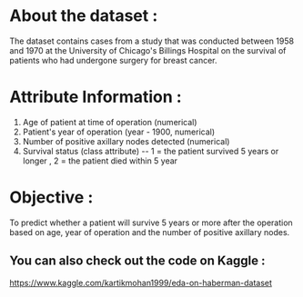 # About the dataset :
The dataset contains cases from a study that was conducted between 1958 and 1970 at the
University of Chicago's Billings Hospital on the survival of patients who had undergone surgery for
breast cancer.

# Attribute Information :
1. Age of patient at time of operation (numerical)    
2. Patient's year of operation (year - 1900, numerical)    
3. Number of positive axillary nodes detected (numerical)   
4. Survival status (class attribute) -- 1 = the patient survived 5 years or longer ,  2 = the patient died within 5 year    

# Objective :
To predict whether a patient will survive 5 years or more after the operation based on age, year of operation and the number of positive axillary nodes.   

## You can also check out the code on Kaggle :
https://www.kaggle.com/kartikmohan1999/eda-on-haberman-dataset

